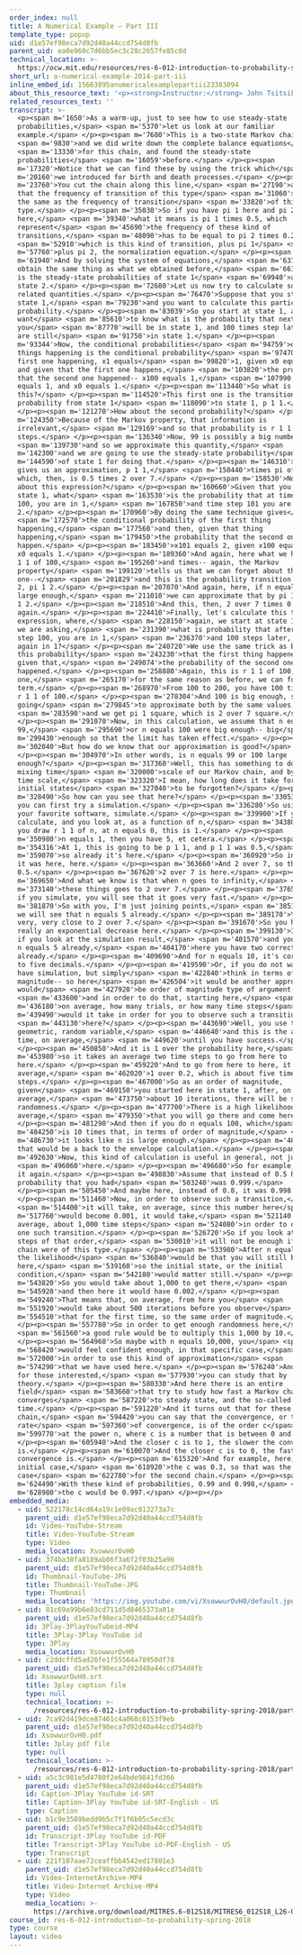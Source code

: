 ```yaml
---
order_index: null
title: A Numerical Example — Part III
template_type: popup
uid: d1e57ef98eca7d92d40a44ccd754d8fb
parent_uid: ea0e960c7d6bb5ec3c28c2657fe85c0d
technical_location: >-
  https://ocw.mit.edu/resources/res-6-012-introduction-to-probability-spring-2018/part-iii-random-processes/a-numerical-example-2014-part-iii
short_url: a-numerical-example-2014-part-iii
inline_embed_id: 15663895anumericalexamplepartiii23383094
about_this_resource_text: '<p><strong>Instructor:</strong> John Tsitsiklis</p>'
related_resources_text: ''
transcript: >-
  <p><span m='1650'>As a warm-up, just to see how to use steady-state
  probabilities,</span> <span m='5370'>let us look at our familiar
  example.</span> </p><p><span m='7680'>This is a two-state Markov chain,</span>
  <span m='9830'>and we did write down the complete balance equations</span>
  <span m='13330'>for this chain, and found the steady-state
  probabilities</span> <span m='16059'>before.</span> </p><p><span
  m='17320'>Notice that we can find these by using the trick which</span> <span
  m='20160'>we introduced for birth and death processes.</span> </p><p><span
  m='23760'>You cut the chain along this line,</span> <span m='27190'>and argue
  that the frequency of transition of this type</span> <span m='31060'>has to be
  the same as the frequency of transition</span> <span m='33820'>of this
  type.</span> </p><p><span m='35030'>So if you have pi 1 here and pi 2
  here,</span> <span m='39340'>what it means is pi 1 times 0.5, which
  represent</span> <span m='45690'>the frequency of these kind of
  transitions,</span> <span m='48090'>has to be equal to pi 2 times 0.2,</span>
  <span m='52910'>which is this kind of transition, plus pi 1</span> <span
  m='57760'>plus pi 2, the normalization equation.</span> </p><p><span
  m='61940'>And by solving the system of equations,</span> <span m='63770'>you
  obtain the same thing as what we obtained before,</span> <span m='66190'>which
  is the steady-state probabilities of state 1</span> <span m='69940'>and of
  state 2.</span> </p><p><span m='72680'>Let us now try to calculate some
  related quantities.</span> </p><p><span m='76470'>Suppose that you start at
  state 1,</span> <span m='79230'>and you want to calculate this particular
  probability.</span> </p><p><span m='83039'>So you start at state 1, and you
  want</span> <span m='85610'>to know what is the probability that next time
  you</span> <span m='87770'>will be in state 1, and 100 times step later, you
  are still</span> <span m='91750'>in state 1.</span> </p><p><span
  m='93344'>Now, the conditional probabilities</span> <span m='94759'>of two
  things happening is the conditional probability</span> <span m='97470'>of the
  first one happening, x1 equals</span> <span m='99820'>1, given x0 equals 1,
  and given that the first one happens,</span> <span m='103820'>the probability
  that the second one happened-- x100 equals 1,</span> <span m='107990'>given x1
  equals 1, and x0 equals 1.</span> </p><p><span m='113440'>So what is
  this?</span> </p><p><span m='114520'>This first one is the transition
  probability from state 1</span> <span m='118090'>to state 1, p 1 1.</span>
  </p><p><span m='121270'>How about the second probability?</span> </p><p><span
  m='124350'>Because of the Markov property, that information is
  irrelevant,</span> <span m='129169'>and so that probability is r 1 1 in 99
  steps.</span> </p><p><span m='136340'>Now, 99 is possibly a big number,</span>
  <span m='139730'>and so we approximate this quantity,</span> <span
  m='142300'>and we are going to use the steady-state probability</span> <span
  m='144590'>of state 1 for doing that.</span> </p><p><span m='146310'>And that
  gives us an approximation, p 1 1,</span> <span m='150440'>times pi of 1,
  which, then, is 0.5 times 2 over 7.</span> </p><p><span m='158530'>Now, how
  about this expression?</span> </p><p><span m='160660'>Given that you start in
  state 1, what</span> <span m='163530'>is the probability that at time step
  100, you are in 1,</span> <span m='167850'>and time step 101 you are in
  2.</span> </p><p><span m='170960'>By doing the same technique gives</span>
  <span m='172570'>the conditional probability of the first thing
  happening,</span> <span m='177560'>and then, given that thing
  happening,</span> <span m='179450'>the probability that the second one
  happen.</span> </p><p><span m='183450'>x101 equals 2, given x100 equals 1, and
  x0 equals 1.</span> </p><p><span m='189360'>And again, here what we have is r
  1 1 of 100,</span> <span m='195260'>and times-- again, the Markov
  property</span> <span m='199120'>tells us that we can forget about this
  one--</span> <span m='201829'>and this is the probability transition from 1 to
  2, pi 1 2.</span> </p><p><span m='207070'>And again, here, if n equals 100 is
  large enough,</span> <span m='211010'>we can approximate that by pi 1 times p
  1 2.</span> </p><p><span m='218510'>And this, then, 2 over 7 times 0.5
  again.</span> </p><p><span m='224410'>Finally, let's calculate this third
  expression, where,</span> <span m='228150'>again, we start at state 1, and now
  we are asking,</span> <span m='231390'>what is probability that after time
  step 100, you are in 1,</span> <span m='236370'>and 100 steps later, you are
  again in 1?</span> </p><p><span m='240720'>We use the same trick as before,
  this probability</span> <span m='243230'>that the first thing happened, and
  given that,</span> <span m='249074'>the probability of the second one
  happened.</span> </p><p><span m='258880'>Again, this is r 1 1 of 100, and this
  one,</span> <span m='265170'>for the same reason as before, we can forget this
  term.</span> </p><p><span m='268970'>From 100 to 200, you have 100 time steps,
  r 1 1 of 100.</span> </p><p><span m='278304'>And 100 is big enough, so we're
  going</span> <span m='279845'>to approximate both by the same values,</span>
  <span m='283590'>and we get pi 1 square, which is 2 over 7 square.</span>
  </p><p><span m='291070'>Now, in this calculation, we assume that n equals
  99,</span> <span m='295690'>or n equals 100 were big enough-- big</span> <span
  m='299430'>enough so that the limit has taken effect.</span> </p><p><span
  m='302040'>But how do we know that our approximation is good?</span>
  </p><p><span m='304970'>In other words, is n equals 99 or 100 large
  enough?</span> </p><p><span m='317360'>Well, this has something to do with the
  mixing time</span> <span m='320000'>scale of our Markov chain, and by mixing
  time scale,</span> <span m='323320'>I mean, how long does it take for the
  initial states</span> <span m='327040'>to be forgotten?</span> </p><p><span
  m='328490'>So how can you see that here?</span> </p><p><span m='330539'>Well,
  you can first try a simulation.</span> </p><p><span m='336280'>So using any of
  your favorite software, simulate.</span> </p><p><span m='339900'>If you
  calculate, and you look at, as a function of n,</span> <span m='343800'>and
  you draw r 1 1 of n, at n equals 0, this is 1.</span> </p><p><span
  m='350980'>n equals 1, then you have 5, et cetera.</span> </p><p><span
  m='354316'>At 1, this is going to be p 1 1, and p 1 1 was 0.5,</span> <span
  m='359070'>so already it's here.</span> </p><p><span m='360920'>So initially
  it was here, here.</span> </p><p><span m='363660'>And 2 over 7, so this is
  0.5.</span> </p><p><span m='367620'>2 over 7 is here.</span> </p><p><span
  m='369650'>And what we know is that when n goes to infinity,</span> <span
  m='373140'>these things goes to 2 over 7.</span> </p><p><span m='376570'>And
  if you simulate, you will see that it goes very fast.</span> </p><p><span
  m='381870'>So with you, I'm just joining points,</span> <span m='385140'>and
  we will see that n equals 5 already.</span> </p><p><span m='389170'>You are
  very, very close to 2 over 7.</span> </p><p><span m='391670'>So you have
  really an exponential decrease here.</span> </p><p><span m='399130'>In fact,
  if you look at the simulation result,</span> <span m='401570'>and you look at
  n equals 5 already,</span> <span m='404170'>here you have two correct decimal
  already.</span> </p><p><span m='409690'>And for n equals 10, it's correct up
  to five decimals.</span> </p><p><span m='419590'>Or, if you do not want to
  have simulation, but simply</span> <span m='422840'>think in terms of order of
  magnitude-- so here</span> <span m='426504'>it would be another approach
  would</span> <span m='427920'>be order of magnitude type of argument--</span>
  <span m='433600'>and in order to do that, starting here,</span> <span
  m='436180'>on average, how many trials, or how many time steps</span> <span
  m='439490'>would it take in order for you to observe such a transition</span>
  <span m='443130'>here?</span> </p><p><span m='443690'>Well, you use the
  geometric, random variable,</span> <span m='446640'>and this is the amount of
  time, on average,</span> <span m='449620'>until you have success.</span>
  </p><p><span m='450850'>And it is 1 over the probability here,</span> <span
  m='453980'>so it takes an average two time steps to go from here to
  here.</span> </p><p><span m='459220'>And to go from here to here, it takes, on
  average,</span> <span m='462020'>1 over 0.2, which is about five time
  steps.</span> </p><p><span m='467000'>So as an order of magnitude,
  given</span> <span m='469150'>you started here in state 1, after, on
  average,</span> <span m='473750'>about 10 iterations, there will be some
  randomness.</span> </p><p><span m='477700'>There is a high likelihood, on
  average,</span> <span m='479350'>that you will go there and come here.</span>
  </p><p><span m='481290'>And then if you do n equals 100, which</span> <span
  m='484250'>is 10 times that, in terms of order of magnitude,</span> <span
  m='486730'>it looks like n is large enough.</span> </p><p><span m='488810'>So
  that would be a back to the envelope calculation.</span> </p><p><span
  m='492630'>Now, this kind of calculation is useful in general, not just</span>
  <span m='496060'>here.</span> </p><p><span m='496680'>So for example, let's do
  it again.</span> </p><p><span m='498830'>Assume that instead of 0.5 here, the
  probability that you had</span> <span m='503240'>was 0.999.</span>
  </p><p><span m='505450'>And maybe here, instead of 0.8, it was 0.998.</span>
  </p><p><span m='511460'>Now, in order to observe such a transition,</span>
  <span m='514400'>it will take, on average, since this number here</span> <span
  m='517760'>would become 0.001, it would take,</span> <span m='521140'>on
  average, about 1,000 time steps</span> <span m='524080'>in order to observe
  one such transition.</span> </p><p><span m='526720'>So if you look at time
  steps of that order,</span> <span m='530010'>it will not be enough if your
  chain were of this type.</span> </p><p><span m='533980'>After n equals 100,
  the likelihood</span> <span m='536840'>would be that you will still be
  here,</span> <span m='539160'>so the initial state, or the initial
  condition,</span> <span m='542180'>would matter still.</span> </p><p><span
  m='543820'>So you would take about 1,000 to get there,</span> <span
  m='545920'>and then here it would have 0.002.</span> </p><p><span
  m='549240'>That means that, on average, from here you</span> <span
  m='551920'>would take about 500 iterations before you observe</span> <span
  m='554510'>that for the first time, so the same order of magnitude.</span>
  </p><p><span m='557780'>So in order to get enough randomness here,</span>
  <span m='561560'>a good rule would be to multiply this 1,000 by 10.</span>
  </p><p><span m='564960'>So maybe with n equals 10,000, you</span> <span
  m='568420'>would feel confident enough, in that specific case,</span> <span
  m='572000'>in order to use this kind of approximation</span> <span
  m='574290'>that we have used here.</span> </p><p><span m='576240'>And finally,
  for those interested,</span> <span m='577930'>you can study that by
  theory.</span> </p><p><span m='580330'>And here there is an entire
  field</span> <span m='583660'>that try to study how fast a Markov chain
  converges</span> <span m='587220'>to steady state, and the so-called mixing
  time.</span> </p><p><span m='591220'>And it turns out that for these Markov
  chain,</span> <span m='594420'>you can say that the convergence, or the
  rate</span> <span m='597360'>of convergence, is of the order c</span> <span
  m='599770'>at the power n, where c is a number that is between 0 and 1.</span>
  </p><p><span m='605940'>And the closer c is to 1, the slower the convergence
  is.</span> </p><p><span m='610070'>And the closer c is to 0, the faster the
  convergence is.</span> </p><p><span m='615320'>And for example, here, for our
  initial case,</span> <span m='618920'>the c was 0.3, so that was the first
  case</span> <span m='622780'>for the second chain.</span> </p><p><span
  m='624490'>With these kind of probabilities, 0.99 and 0.998,</span> <span
  m='628980'>the c would be 0.997.</span> </p><p></p>
embedded_media:
  - uid: 522178c14cd64a19c1e09ac013273a7c
    parent_uid: d1e57ef98eca7d92d40a44ccd754d8fb
    id: Video-YouTube-Stream
    title: Video-YouTube-Stream
    type: Video
    media_location: XsowwurOvH0
  - uid: 374ba30fa8189ab86f3a6f2f03b25a96
    parent_uid: d1e57ef98eca7d92d40a44ccd754d8fb
    id: Thumbnail-YouTube-JPG
    title: Thumbnail-YouTube-JPG
    type: Thumbnail
    media_location: 'https://img.youtube.com/vi/XsowwurOvH0/default.jpg'
  - uid: 81c69a99b6e83cd711d5d8465373a01e
    parent_uid: d1e57ef98eca7d92d40a44ccd754d8fb
    id: 3Play-3PlayYouTubeid-MP4
    title: 3Play-3Play YouTube id
    type: 3Play
    media_location: XsowwurOvH0
  - uid: c2ddcffd5ad26fe1f55564a78950df78
    parent_uid: d1e57ef98eca7d92d40a44ccd754d8fb
    id: XsowwurOvH0.srt
    title: 3play caption file
    type: null
    technical_location: >-
      /resources/res-6-012-introduction-to-probability-spring-2018/part-iii-random-processes/a-numerical-example-2014-part-iii/XsowwurOvH0.srt
  - uid: 7ca92d419dce87461c4a068c0153f9eb
    parent_uid: d1e57ef98eca7d92d40a44ccd754d8fb
    id: XsowwurOvH0.pdf
    title: 3play pdf file
    type: null
    technical_location: >-
      /resources/res-6-012-introduction-to-probability-spring-2018/part-iii-random-processes/a-numerical-example-2014-part-iii/XsowwurOvH0.pdf
  - uid: a5c3c981e5d4780f2e64bde9841fd366
    parent_uid: d1e57ef98eca7d92d40a44ccd754d8fb
    id: Caption-3Play YouTube id-SRT
    title: Caption-3Play YouTube id-SRT-English - US
    type: Caption
  - uid: b1c9e3589bedd9b5c7f1f6b05c5ecd3c
    parent_uid: d1e57ef98eca7d92d40a44ccd754d8fb
    id: Transcript-3Play YouTube id-PDF
    title: Transcript-3Play YouTube id-PDF-English - US
    type: Transcript
  - uid: 221f107aae72ceaffbb4542ed17801e3
    parent_uid: d1e57ef98eca7d92d40a44ccd754d8fb
    id: Video-InternetArchive-MP4
    title: Video-Internet Archive-MP4
    type: Video
    media_location: >-
      https://archive.org/download/MITRES.6-012S18/MITRES6_012S18_L26-04_300k.mp4
course_id: res-6-012-introduction-to-probability-spring-2018
type: course
layout: video
---
```

